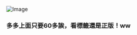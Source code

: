 ![Image](https://github.com/user-attachments/assets/b103df22-3467-46b7-9702-b76218a2c816)

### 多多上面只要60多誒，看標籤還是正版！ww